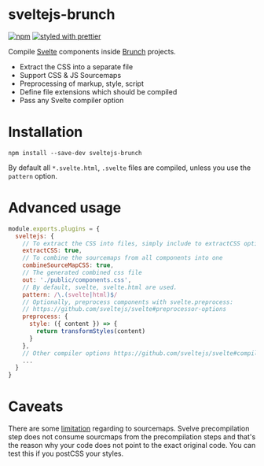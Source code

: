 # sveltejs-brunch

[![npm](https://img.shields.io/npm/v/sveltejs-brunch.svg?maxAge=3600)](https://www.npmjs.com/package/sveltejs-brunch)
[![styled with prettier](https://img.shields.io/badge/styled_with-prettier-ff69b4.svg)](#badge)

Compile [Svelte](https://github.com/sveltejs/svelte) components inside [Brunch](https://github.com/brunch/brunch) projects.

- Extract the CSS into a separate file
- Support CSS & JS Sourcemaps
- Preprocessing of markup, style, script
- Define file extensions which should be compiled
- Pass any Svelte compiler option

# Installation

```
npm install --save-dev sveltejs-brunch
```

By default all `*.svelte.html`, `.svelte` files are compiled, unless you use the `pattern` option.

# Advanced usage

```js
module.exports.plugins = {
  sveltejs: {
    // To extract the CSS into files, simply include to extractCSS option in your Brunch config like so...
    extractCSS: true,
    // To combine the sourcemaps from all components into one
    combineSourceMapCSS: true,
    // The generated combined css file
    out: './public/components.css',
    // By default, svelte, svelte.html are used.
    pattern: /\.(svelte|html)$/
    // Optionally, preprocess components with svelte.preprocess:
    // https://github.com/sveltejs/svelte#preprocessor-options
    preprocess: {
      style: ({ content }) => {
        return transformStyles(content)
      }
    },
    // Other compiler options https://github.com/sveltejs/svelte#compiler-options
    ...
  }
}
```
# Caveats
There are some [limitation](https://github.com/Rich-Harris/svelte-preprocessor-demo#future-work) regarding to sourcemaps. Svelve precompilation step does not consume sourcmaps from the precompilation steps and that's the reason why your code does not point to the exact original code. You can test this if you postCSS your styles.
